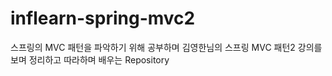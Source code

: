 # inflearn-spring-mvc2

스프링의 MVC 패턴을 파악하기 위해 공부하며
김영한님의 스프링 MVC 패턴2 강의를 보며 정리하고 따라하며 배우는 Repository
